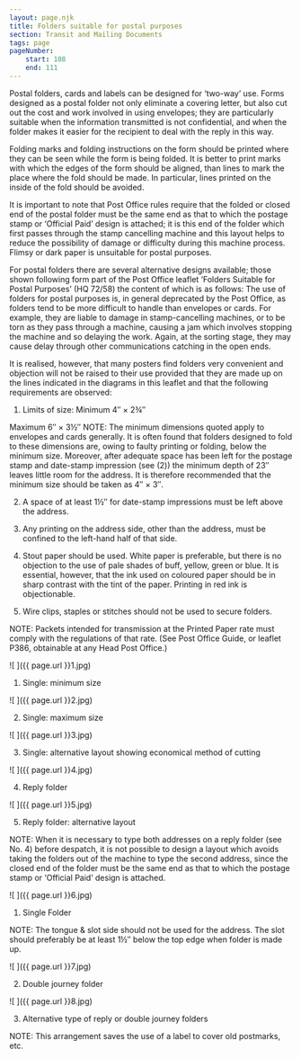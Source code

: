 ```yaml
---
layout: page.njk
title: Folders suitable for postal purposes
section: Transit and Mailing Documents
tags: page
pageNumber:
    start: 108
    end: 111
---
```


Postal folders, cards and labels can be designed for ‘two-way’ use. Forms designed as
a postal folder not only eliminate a covering letter, but also cut out the cost and work
involved in using envelopes; they are particularly suitable when the information transmitted is not confidential, and when the folder makes it easier for the recipient to deal
with the reply in this way.

Folding marks and folding instructions on the form should be printed where they
can be seen while the form is being folded. It is better to print marks with which the
edges of the form should be aligned, than lines to mark the place where the fold should
be made. In particular, lines printed on the inside of the fold should be avoided.

It is important to note that Post Office rules require that the folded or closed end of
the postal folder must be the same end as that to which the postage stamp or ‘Official
Paid’ design is attached; it is this end of the folder which first passes through the
stamp cancelling machine and this layout helps to reduce the possibility of damage or
difficulty during this machine process. Flimsy or dark paper is unsuitable for postal
purposes.

For postal folders there are several alternative designs available; those shown following form part of the Post Office leaflet ‘Folders Suitable for Postal Purposes’
(HQ 72/58) the content of which is as follows:
The use of folders for postal purposes is, in general deprecated by the Post Office, as
folders tend to be more difficult to handle than envelopes or cards. For example, they are
liable to damage in stamp-cancelling machines, or to be torn as they pass through a machine,
causing a jam which involves stopping the machine and so delaying the work. Again, at the
sorting stage, they may cause delay through other communications catching in the open
ends.

It is realised, however, that many posters find folders very convenient and objection will
not be raised to their use provided that they are made up on the lines indicated in the
diagrams in this leaflet and that the following requirements are observed:

1. Limits of size: Minimum 4&Prime; &times; 2&frac34;&Prime;

Maximum 6&Prime; &times; 3&frac12;&Prime;
NOTE: The minimum dimensions quoted apply to envelopes and cards generally. It is
often found that folders designed to fold to these dimensions are, owing to faulty printing
or folding, below the minimum size. Moreover, after adequate space has been left for the
postage stamp and date-stamp impression (see (2)) the minimum depth of 23&Prime; leaves little
room for the address. It is therefore recommended that the minimum size should be taken
as 4&Prime; &times; 3&Prime;.

2. A space of at least 1&frac12;&Prime; for date-stamp impressions must be left above the address.

3. Any printing on the address side, other than the address, must be confined to the
left-hand half of that side.

4. Stout paper should be used. White paper is preferable, but there is no objection to
the use of pale shades of buff, yellow, green or blue. It is essential, however, that the ink
used on coloured paper should be in sharp contrast with the tint of the paper. Printing in
red ink is objectionable.

5. Wire clips, staples or stitches should not be used to secure folders.

NOTE: Packets intended for transmission at the Printed Paper rate must comply with the
regulations of that rate. (See Post Office Guide, or leaflet P386, obtainable at any Head
Post Office.)

![ ]({{ page.url }}1.jpg)

1. Single: minimum size

![ ]({{ page.url }}2.jpg)

2. Single: maximum size

![ ]({{ page.url }}3.jpg)

3. Single: alternative layout showing economical method of cutting

![ ]({{ page.url }}4.jpg)

4. Reply folder

![ ]({{ page.url }}5.jpg)

5. Reply folder: alternative layout

NOTE: When it is necessary to type both addresses on a reply folder (see No. 4) before
despatch, it is not possible to design a layout which avoids taking the folders out of the
machine to type the second address, since the closed end of the folder must be the same
end as that to which the postage stamp or ‘Official Paid’ design is attached.

![ ]({{ page.url }}6.jpg)

1. Single Folder

NOTE: The tongue & slot
side should not be used
for the address. The slot
should preferably be at least
1&frac12;&Prime; below the top edge
when folder is made up.

![ ]({{ page.url }}7.jpg)

2. Double journey folder

![ ]({{ page.url }}8.jpg)

3. Alternative type of reply or double journey folders

NOTE: This arrangement saves the use
of a label to cover old postmarks, etc.
